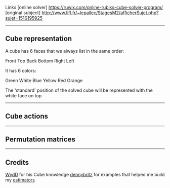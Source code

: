 Links
[online solver] https://ruwix.com/online-rubiks-cube-solver-program/
[original subject] http://www.lifl.fr/~lepallec/StagesM2/afficherSujet.php?sujet=1516195925

---

## Cube representation

A cube has 6 faces that we always list in the same order:

Front Top Back Bottom Right Left

It has 6 colors:

Green White Blue Yellow Red Orange

The 'standard' position of the solved cube will be represented with the white face on top


---

## Cube actions


---

## Permutation matrices


---

## Credits

[WydD](https://github.com/WydD) for his Cube knowledge
[dennybritz](https://github.com/dennybritz) for examples that helped me build my [estimators](https://github.com/dennybritz/reinforcement-learning/blob/dfef331a54b54885d0b4b8600055ea5aedd346d4/DQN/Deep%20Q%20Learning.ipynb)